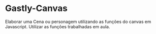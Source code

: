 # Gastly-Canvas
Elaborar uma Cena ou personagem utilizando as funções do canvas em Javascript. Utilizar as funções trabalhadas em aula.
